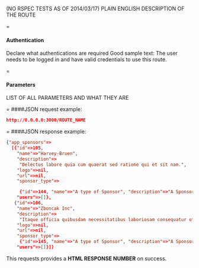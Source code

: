 <!-- --- title: GET /notifications/:id -->

(NO RSPEC TESTS AS OF 2014/03/17)
PLAIN ENGLISH DESCRIPTION OF THE ROUTE

=
#### Authentication

Declare what authentications are required
Good sample text: The user needs to be logged in and have valid credentials to use this route.

=
#### Parameters

LIST OF ALL PARAMETERS AND WHAT THEY ARE

=
####JSON request example:
```json
http://0.0.0.0:3000/ROUTE_NAME
```

=
####JSON response example:

```json
{"app_sponsors"=>
  [{"id"=>105,
    "name"=>"Harvey-Bruen",
    "description"=>
     "Delectus labore quia cum quaerat sed ratione qui et sit nam.",
    "logo"=>nil,
    "url"=>nil,
    "sponsor_type"=>

     {"id"=>144, "name"=>"A type of Sponsor", "description"=>"A Sponsor Type"},
    "users"=>[]},
   {"id"=>106,
    "name"=>"Zboncak Inc",
    "description"=>
     "Itaque officia quibusdam necessitatibus laboriosam consequatur officiis qui aspernatur unde.",
    "logo"=>nil,
    "url"=>nil,
    "sponsor_type"=>
     {"id"=>145, "name"=>"A type of Sponsor", "description"=>"A Sponsor Type"},
    "users"=>[]}]}
```

This requests provides a <strong>HTML RESPONSE NUMBER</strong> on success.